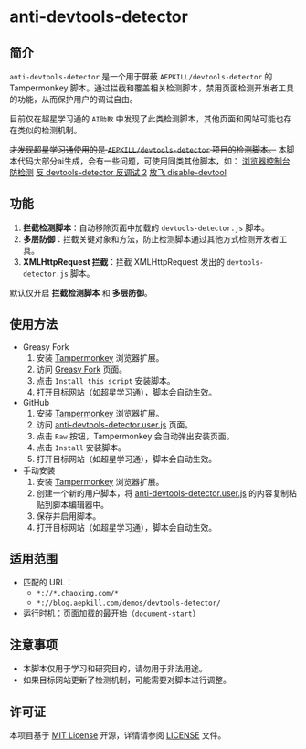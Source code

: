 # anti-devtools-detector

## 简介
`anti-devtools-detector` 是一个用于屏蔽 `AEPKILL/devtools-detector` 的 Tampermonkey 脚本。通过拦截和覆盖相关检测脚本，禁用页面检测开发者工具的功能，从而保护用户的调试自由。

目前仅在超星学习通的 `AI助教` 中发现了此类检测脚本，其他页面和网站可能也存在类似的检测机制。

~~才发现超星学习通使用的是 `AEPKILL/devtools-detector` 项目的检测脚本。~~
本脚本代码大部分ai生成，会有一些问题，可使用同类其他脚本，如：
[浏览器控制台防检测](https://greasyfork.org/zh-CN/scripts/523792-%E6%B5%8F%E8%A7%88%E5%99%A8%E6%8E%A7%E5%88%B6%E5%8F%B0%E9%98%B2%E6%A3%80%E6%B5%8B)
[反 devtools-detector 反调试 2](https://greasyfork.org/zh-CN/scripts/474964-%E5%8F%8D-devtools-detector-%E5%8F%8D%E8%B0%83%E8%AF%95-2)
[放飞 disable-devtool](https://greasyfork.org/zh-CN/scripts/501270-no-disabledevtool)

## 功能
1. **拦截检测脚本**：自动移除页面中加载的 `devtools-detector.js` 脚本。
2. **多层防御**：拦截关键对象和方法，防止检测脚本通过其他方式检测开发者工具。
3. **XMLHttpRequest 拦截**：拦截 XMLHttpRequest 发出的 `devtools-detector.js` 脚本。

默认仅开启 **拦截检测脚本** 和 **多层防御**。

## 使用方法

- Greasy Fork
  1. 安装 [Tampermonkey](https://www.tampermonkey.net/) 浏览器扩展。
  2. 访问 [Greasy Fork](https://greasyfork.org/zh-CN/scripts/531024-%E5%B1%8F%E8%94%BD-devtools-%E6%A3%80%E6%B5%8B) 页面。
  3. 点击 `Install this script` 安装脚本。
  4. 打开目标网站（如超星学习通），脚本会自动生效。
- GitHub
  1. 安装 [Tampermonkey](https://www.tampermonkey.net/) 浏览器扩展。
  2. 访问 [anti-devtools-detector.user.js](anti-devtools-detector.user.js) 页面。
  3. 点击 `Raw` 按钮，Tampermonkey 会自动弹出安装页面。
  4. 点击 `Install` 安装脚本。
  5. 打开目标网站（如超星学习通），脚本会自动生效。
- 手动安装
  1. 安装 [Tampermonkey](https://www.tampermonkey.net/) 浏览器扩展。
  2. 创建一个新的用户脚本，将 [anti-devtools-detector.user.js](https://github.com/LFWQSP2641/anti-devtools-detector/blob/master/anti-devtools-detector.user.js) 的内容复制粘贴到脚本编辑器中。
  3. 保存并启用脚本。
  4. 打开目标网站（如超星学习通），脚本会自动生效。

## 适用范围
- 匹配的 URL：
  - `*://*.chaoxing.com/*`
  - `*://blog.aepkill.com/demos/devtools-detector/`
- 运行时机：页面加载的最开始（`document-start`）

## 注意事项
- 本脚本仅用于学习和研究目的，请勿用于非法用途。
- 如果目标网站更新了检测机制，可能需要对脚本进行调整。

## 许可证
本项目基于 [MIT License](LICENSE) 开源，详情请参阅 [LICENSE](LICENSE) 文件。